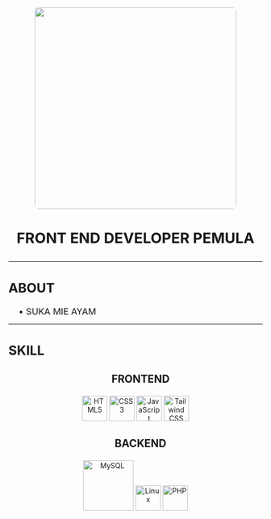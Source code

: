 <!-- ====== HEADER ====== -->
<div align="center">
  <img src="https://i.pinimg.com/736x/8e/1f/60/8e1f6009deb08e8dcdabc798db18dbef.jpg" width="400" style="border-radius: 8px">
  <h3 style="font-size: 1.8rem">FRONT END DEVELOPER PEMULA</h3>
</div>

---

<!-- ====== TENTANG GW ====== -->
<div align="center">
  <h2 align="left" style="font-size: 1.6rem; font-weight: bold">ABOUT</h2>
  <div align="left" style="font-size: 1.1rem; margin-left: 20px">
    • SUKA MIE AYAM<br>
  </div>
</div>

---

<!-- ====== SKILL GW ====== -->
<div align="center">
  <h2 align="left" style="font-size: 1.6rem; font-weight: bold">SKILL</h2>
  
  <h3 align="center" style="font-size: 1.3rem; font-weight: bold; margin-left: 20px">FRONTEND</h3>
  <p style="margin-top: 10px">
    <img src="https://cdn.jsdelivr.net/gh/devicons/devicon/icons/html5/html5-original.svg" width="50" title="HTML5">
    <img src="https://cdn.jsdelivr.net/gh/devicons/devicon/icons/css3/css3-original.svg" width="50" title="CSS3">
    <img src="https://cdn.jsdelivr.net/gh/devicons/devicon/icons/javascript/javascript-original.svg" width="50" title="JavaScript">
    <img src="https://cdn.jsdelivr.net/gh/devicons/devicon/icons/tailwindcss/tailwindcss-original.svg" width="50" alt="Tailwind CSS" />
  </p>

  <h3 align="center" style="font-size: 1.3rem; font-weight: bold; margin-left: 20px">BACKEND</h3>
  <p style="margin-top: 10px">
    <img src="https://www.mysql.com/common/logos/logo-mysql-170x115.png" width="100" title="MySQL">
    <img src="https://cdn.jsdelivr.net/gh/devicons/devicon/icons/linux/linux-original.svg" width="50" title="Linux">
    <img src="https://cdn.jsdelivr.net/gh/devicons/devicon/icons/php/php-original.svg" width="50" alt="PHP" />
  </p>
</div>

